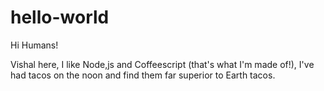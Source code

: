 # hello-world

Hi Humans!

Vishal here, I like Node,js and Coffeescript (that's what I'm made of!),
I've had tacos on the noon and find them far superior to Earth tacos.
